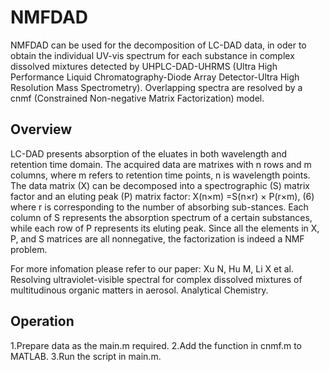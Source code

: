 # NMFDAD
NMFDAD can be used for the decomposition of LC-DAD data, in oder to obtain the individual UV-vis spectrum for each substance in complex dissolved mixtures detected by UHPLC-DAD-UHRMS (Ultra High Performance Liquid Chromatography-Diode Array Detector-Ultra High Resolution Mass Spectrometry). Overlapping spectra are resolved by a cnmf (Constrained Non-negative Matrix Factorization) model.

## Overview
LC-DAD presents absorption of the eluates in both wavelength and retention time domain. The acquired data are matrixes with n rows and m columns, where m refers to retention time points, n is wavelength points. The data matrix (X) can be decomposed into a spectrographic (S) matrix factor and an eluting peak (P) matrix factor: 
X(n×m) =S(n×r) × P(r×m), 	(6)
where r is corresponding to the number of absorbing sub-stances. Each column of S represents the absorption spectrum of a certain substances, while each row of P represents its eluting peak. Since all the elements in X, P, and S matrices are all nonnegative, the factorization is indeed a NMF problem.

For more infomation please refer to our paper:
Xu N, Hu M, Li X et al. Resolving ultraviolet-visible spectral for complex dissolved mixtures of multitudinous organic matters in aerosol. Analytical Chemistry.

## Operation
1.Prepare data as the main.m required.
2.Add the function in cnmf.m to MATLAB.
3.Run the script in main.m.
